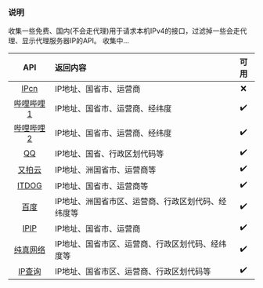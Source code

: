 ### 说明
收集一些免费、国内(不会走代理)用于请求本机IPv4的接口，过滤掉一些会走代理、显示代理服务器IP的API。
收集中...


|                                       API                                       | 返回内容                                      | 可用 |
| :-----------------------------------------------------------------------------: | :------------------------------------------- | :--: |
|                   [IPcn](https://ip.cn/api/index?ip=&type=0)                    | IP地址、国省市、运营商                          |  ❌  |
|       [哔哩哔哩1](https://api.live.bilibili.com/client/v1/Ip/getInfoNew)        | IP地址、国省市、运营商、经纬度                   |  ✔️  |
| [哔哩哔哩2](https://api.live.bilibili.com/ip_service/v1/ip_service/get_ip_addr) | IP地址、国省市、运营商、经纬度                   |  ✔️  |
|                    [QQ](https://r.inews.qq.com/api/ip2city)                     | IP地址、国省、行政区划代码等                     |  ✔️  |
|               [又拍云](https://pubstatic.b0.upaiyun.com/?_upnode)               | IP地址、洲国省市、运营商等                      |  ✔️  |
|                       [ITDOG](https://ipv4_ct.itdog.cn/)                        | IP地址、国省市、运营商等                        |  ✔️  |
|         [百度](https://qifu-api.baidubce.com/ip/local/geo/v1/district)          | IP地址、洲国省市区、运营商、行政区划代码、经纬度等 |  ✔️  |
|                       [IPIP](https://myip.ipip.net/json)                        | IP地址、国省市、运营商                          |  ✔️  |
|              [纯真网络](https://www.cz88.net/api/cz88/ip/geo?ip=)               | IP地址、国省市区、运营商、行政区划代码、经纬度等   |  ✔️  |
|                       [IP查询](https://2024.ipchaxun.com/)                      | IP地址、国省市区、运营商、行政区划代码等          |   ✔️  |
